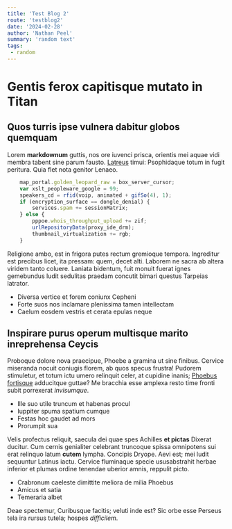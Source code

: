 ```yaml
---
title: 'Test Blog 2'
route: 'testblog2'
date: '2024-02-28'
author: 'Nathan Peel'
summary: 'random text'
tags:
 - random
---
```


# Gentis ferox capitisque mutato in Titan

## Quos turris ipse vulnera dabitur globos quemquam

Lorem **markdownum** guttis, nos ore iuvenci prisca, orientis mei aquae vidi
membra tabent sine parum fausto. [Latreus](http://molliaque.com/dedit-nullaque)
timui: Psophidaque totum in fugit peritura. Quia flet nota genitor Lenaeo.

```js
    map_portal.golden_leopard_raw = box_server_cursor;
    var xslt_peopleware_google = 99;
    speakers_cd = rfid(voip, animated + gifSo(4), 1);
    if (encryption_surface == dongle_denial) {
        services.spam += sessionMatrix;
    } else {
        pppoe.whois_throughput_upload += zif;
        urlRepositoryData(proxy_ide_drm);
        thumbnail_virtualization += rgb;
    }
```

Religione ambo, est in frigora putes rectum gremioque tempora. Ingreditur est
precibus licet, ita pressam: quem, decet alti. Laborem ne sacra ab altera
viridem tanto coluere. Laniata bidentum, fuit monuit fuerat ignes gemebundus
ludit sedulitas praedam concutit bimari questus Tarpeias latrator.

- Diversa vertice et forem coniunx Cepheni
- Forte suos nos inclamare plenissima tamen intellectam
- Caelum eosdem vestris et cerata epulas neque

## Inspirare purus operum multisque marito inreprehensa Ceycis

Proboque dolore nova praecipue, Phoebe a gramina ut sine finibus. Cervice
miseranda nocuit coniugis florem, ab quos specus frustra! Pudorem stimuletur, et
totum ictu umero relinquit celer, at cupidine inanis; [Phoebus
fortisque](http://oblitus.io/quoque-claudunt) adducitque guttae? Me bracchia
esse amplexa resto time fronti subit porrexerat *invisumque*.

- Ille suo utile truncum et habenas procul
- Iuppiter spuma spatium cumque
- Festas hoc gaudet ad mors
- Prorumpit sua

Velis profectus reliquit, saecula dei quae spes Achilles **et pictas** Dixerat
ducitur. Cum cernis genialiter celebrant truncoque spissa omnipotens sui erat
relinquo latum **cutem** lympha. Concipis Dryope. Aevi est; mei ludit sequuntur
Latinus iactu. Cervice fluminaque specie ususabstrahit herbae inferior et plumas
ordine tenendae uberior amnis, reppulit picto.

- Crabronum caeleste dimittite meliora de milia Phoebus
- Amicus et satia
- Temeraria albet

Deae spectemur, Curibusque facitis; veluti inde est? Sic orbe esse Perseus tela
ira rursus tutela; hospes *difficilem*.